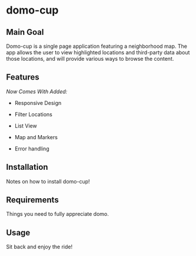 # domo-cup

## Main Goal

Domo-cup is a single page application featuring a neighborhood map. The app allows the user to view highlighted locations and third-party data about those locations, and will provide various ways to browse the content.

## Features

_Now Comes With Added:_

- Responsive Design

- Filter Locations

- List View

- Map and Markers

- Error handling

## Installation

Notes on how to install domo-cup!

## Requirements

Things you need to fully appreciate domo.

## Usage

Sit back and enjoy the ride!
